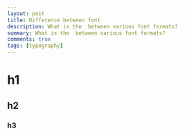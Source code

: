```yaml
---
layout: post
title: Difference between font 
description: What is the  between various font formats?
summary: What is the  between various font formats?
comments: true
tags: [typography]
---
```


# h1

## h2

### h3